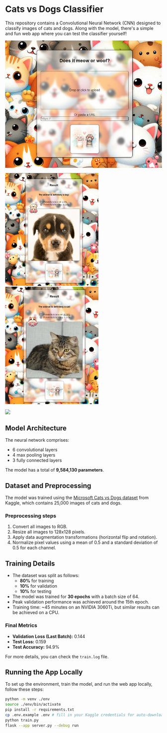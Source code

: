 # Cats vs Dogs Classifier

This repository contains a Convolutional Neural Network (CNN) designed to classify images of cats and dogs. Along with the model, there's a simple and fun web app where you can test the classifier yourself!

<p>
 <img width="600" src="docs/form.png">
</p>

<p>
 <img width="300" src="docs/dog.png">
 <img width="300" src="docs/cat.png">
</p>

<p>
 <img width="600" src="docs/app.gif">
</p>

## Model Architecture

The neural network comprises:

- 6 convolutional layers
- 4 max pooling layers
- 3 fully connected layers

The model has a total of **9,584,130 parameters**.

## Dataset and Preprocessing

The model was trained using the [Microsoft Cats vs Dogs dataset](https://www.kaggle.com/datasets/shaunthesheep/microsoft-catsvsdogs-dataset) from Kaggle, which contains 25,000 images of cats and dogs.

### Preprocessing steps

1. Convert all images to RGB.
2. Resize all images to 128x128 pixels.
3. Apply data augmentation transformations (horizontal flip and rotation).
4. Normalize pixel values using a mean of 0.5 and a standard deviation of 0.5 for each channel.

## Training Details

- The dataset was split as follows:
  - **80%** for training
  - **10%** for validation
  - **10%** for testing
- The model was trained for **30 epochs** with a batch size of 64.
- Peak validation performance was achieved around the 15th epoch.
- Training time: ~45 minutes on an NVIDIA 3060Ti, but similar results can be achieved on a CPU.

### Final Metrics

- **Validation Loss (Last Batch):** 0.144
- **Test Loss:** 0.159
- **Test Accuracy:** 94.9%

For more details, you can check the `train.log` file.

## Running the App Locally

To set up the environment, train the model, and run the web app locally, follow these steps:

```bash
python -m venv ./env
source ./env/bin/activate
pip install -r requirements.txt
cp .env.example .env # fill in your Kaggle credentials for auto-download
python train.py
flask --app server.py --debug run
```
